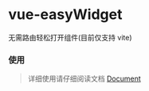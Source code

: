# vue-easyWidget

无需路由轻松打开组件(目前仅支持 vite)

### 使用

> 详细使用请仔细阅读文档 <a href="https://vue-easywidget.vercel.app/#/"> Document </a>
